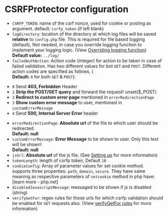 CSRFProtector configuration
==========================================

 - `CSRFP_TOKEN`: name of the csrf nonce, used for cookie or posting as argument. default: `csrfp_token` (if left blank)
 - `logDirectory`: location of the directory at which log files will be saved **relative** to `config.php` file. This is required for file based logging (default), Not needed, in case you override logging function to implement your logging logic. (View [Overriding logging function](https://github.com/mebjas/CSRF-Protector-PHP/wiki/Overriding-logging-function))
 <br>**Default value:** `../log/`
 - `failedAuthAction`: Action code (integer) for action to be taken in case of failed validation. Has two different values for bot `GET` and `POST`. Different action codes are specified as follows, (<br>**Default:** `0` for both `GET` & `POST`):
*  `0` Send **403, Forbidden** Header
*  `1` **Strip the POST/GET query** and forward the request! unset($_POST)
*  `2` **Redirect to custom error page** mentioned in `errorRedirectionPage` 
*  `3` **Show custom error message** to user, mentioned in `customErrorMessage` 
*  `4` Send **500, Internal Server Error** header

 - `errorRedirectionPage`: **Absolute url** of the file to which user should be redirected. <br>**Default: null**
 - `customErrorMessage`: **Error Message** to be shown to user. Only this text will be shown!<br>**Default: null**
 - `jsUrl`: **Absolute url** of the js file. (See [Setting up](https://github.com/mebjas/CSRF-Protector-PHP/wiki/Setting-up-CSRF-Protector-PHP-in-your-web-application) for more information)
 - `tokenLength`: length of csrfp token, Default `10`
 - `cookieConfig`: Array of parameter values for set cookie method.  supports three properties: `path`, `domain`, `secure`. They have same meaning as respective parameters of `setcookie` method in php have: [learn more - php.net]
 - `disabledJavascriptMessage`: messaged to be shown if js is disabled (string)
 - `verifyGetFor`: regex rules for those urls for which csrfp validation should be enabled for `GET` requests also. (View [verifyGetFor rules](https://github.com/mebjas/CSRF-Protector-PHP/wiki/verifyGetFor-rules) for more information)
